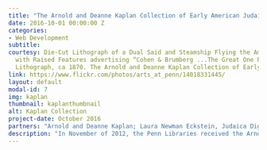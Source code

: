 ```yaml
---
title: "The Arnold and Deanne Kaplan Collection of Early American Judaica: An Interactive Map"
date: 2016-10-01 00:00:00 Z
categories:
- Web Development
subtitle: 
courtesy: Die-Cut Lithograph of a Dual Said and Steamship Flying the American Flag,
  with Raised Features advertising “Cohen & Brumberg ...The Great One Price Clothier.”
  Lithograph, ca 1870. The Arnold and Deanne Kaplan Collection of Early American Judaica.
link: https://www.flickr.com/photos/arts_at_penn/14018331445/
layout: default
modal-id: 7
img: kaplan
thumbnail: kaplanthumbnail
alt: Kaplan Collection
project-date: October 2016
partners: "Arnold and Deanne Kaplan; Laura Newman Eckstein, Judaica Digital Humanities Coordinator"
description: "In November of 2012, the Penn Libraries received the Arnold and Deanne Kaplan Collection of Early American Judaica. This gift of nearly 11,000 items was appraised at $8.5 million. It continues to grow and currently consists of over 13,000 items. It is the most important private collection of its kind, documenting the social and economic development of early Jewish life in the Western Hemisphere. The core of the Kaplan Collection covers the period before mass Jewish migration to the Americas in the late 1880s.   Laura Newman Eckstein, our Judaica DH coordinator, is currently working to create an interactive mapping tool of the Arnold and Deanne Kaplan Collection of Early American Judaica. Through this interactive mapping tool, we not only provide the locations at which objects from the collection originate, but we provide full viewing access. In addition, as part of the "interactive" component, the map will contain ways for users to filter both with temporal space, with type of object, and through merely elastic searching."
---
```


